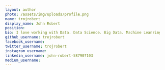 ```yaml
---
layout: author
photo: /assets/img/uploads/profile.png
name: trojrobert
display_name: John Robert
position: 
bio: I love working with Data. Data Science. Big Data. Machine Leanring 
github_username: trojrobert
facebook_username: 
twitter_username: trojrobert
instagram_username: 
linkedin_username: john-robert-587907103
medium_username: 
---
```

